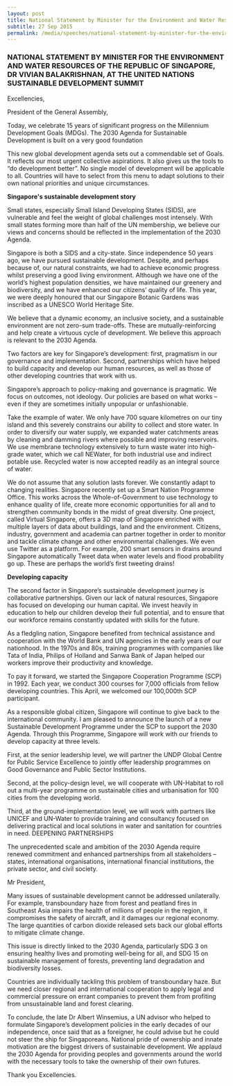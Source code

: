 ```yaml
---
layout: post
title: National Statement by Minister for the Environment and Water Resources of the Republic of Singapore, Dr Vivian Balakrishnan, at the United Nations Sustainable Development Summit
subtitle: 27 Sep 2015
permalink: /media/speeches/national-statement-by-minister-for-the-environment-and-water-resources-of-the-republic-of-singapore-dr-vivian-balakrishnan-at-the-united-nations-sustainable-development-summit
---
```


### NATIONAL STATEMENT BY MINISTER FOR THE ENVIRONMENT AND WATER RESOURCES OF THE REPUBLIC OF SINGAPORE, DR VIVIAN BALAKRISHNAN, AT THE UNITED NATIONS SUSTAINABLE DEVELOPMENT SUMMIT

Excellencies,

President of the General Assembly,

Today, we celebrate 15 years of significant progress on the Millennium Development Goals (MDGs). The 2030 Agenda for Sustainable Development is built on a very good foundation

This new global development agenda sets out a commendable set of Goals. It reflects our most urgent collective aspirations. It also gives us the tools to “do development better”. No single model of development will be applicable to all. Countries will have to select from this menu to adapt solutions to their own national priorities and unique circumstances.

**Singapore's sustainable development story**

Small states, especially Small Island Developing States (SIDS), are vulnerable and feel the weight of global challenges most intensely. With small states forming more than half of the UN membership, we believe our views and concerns should be reflected in the implementation of the 2030 Agenda.

Singapore is both a SIDS and a city-state. Since independence 50 years ago, we have pursued sustainable development. Despite, and perhaps because of, our natural constraints, we had to achieve economic progress whilst preserving a good living environment. Although we have one of the world’s highest population densities, we have maintained our greenery and biodiversity, and we have enhanced our citizens’ quality of life. This year, we were deeply honoured that our Singapore Botanic Gardens was inscribed as a UNESCO World Heritage Site.

We believe that a dynamic economy, an inclusive society, and a sustainable environment are not zero-sum trade-offs. These are mutually-reinforcing and help create a virtuous cycle of development. We believe this approach is relevant to the 2030 Agenda.

Two factors are key for Singapore’s development: first, pragmatism in our governance and implementation. Second, partnerships which have helped to build capacity and develop our human resources, as well as those of other developing countries that work with us.

Singapore’s approach to policy-making and governance is pragmatic. We focus on outcomes, not ideology. Our policies are based on what works – even if they are sometimes initially unpopular or unfashionable.

Take the example of water. We only have 700 square kilometres on our tiny island and this severely constrains our ability to collect and store water. In order to diversify our water supply, we expanded water catchments areas by cleaning and damming rivers where possible and improving reservoirs. We use membrane technology extensively to turn waste water into high-grade water, which we call NEWater, for both industrial use and indirect potable use. Recycled water is now accepted readily as an integral source of water.

We do not assume that any solution lasts forever. We constantly adapt to changing realities. Singapore recently set up a Smart Nation Programme Office. This works across the Whole-of-Government to use technology to enhance quality of life, create more economic opportunities for all and to strengthen community bonds in the midst of great diversity. One project, called Virtual Singapore, offers a 3D map of Singapore enriched with multiple layers of data about buildings, land and the environment. Citizens, industry, government and academia can partner together in order to monitor and tackle climate change and other environmental challenges. We even use Twitter as a platform. For example, 200 smart sensors in drains around Singapore automatically Tweet data when water levels and flood probability go up. These are perhaps the world’s first tweeting drains!

**Developing capacity**

The second factor in Singapore’s sustainable development journey is collaborative partnerships. Given our lack of natural resources, Singapore has focused on developing our human capital. We invest heavily in education to help our children develop their full potential, and to ensure that our workforce remains constantly updated with skills for the future.

As a fledgling nation, Singapore benefited from technical assistance and cooperation with the World Bank and UN agencies in the early years of our nationhood. In the 1970s and 80s, training programmes with companies like Tata of India, Philips of Holland and Sanwa Bank of Japan helped our workers improve their productivity and knowledge.

To pay it forward, we started the Singapore Cooperation Programme (SCP) in 1992. Each year, we conduct 300 courses for 7,000 officials from fellow developing countries. This April, we welcomed our 100,000th SCP participant.

As a responsible global citizen, Singapore will continue to give back to the international community. I am pleased to announce the launch of a new Sustainable Development Programme under the SCP to support the 2030 Agenda. Through this Programme, Singapore will work with our friends to develop capacity at three levels.

 First, at the senior leadership level, we will partner the UNDP Global Centre for Public Service Excellence to jointly offer leadership programmes on Good Governance and Public Sector Institutions.

Second, at the policy-design level, we will cooperate with UN-Habitat to roll out a multi-year programme on sustainable cities and urbanisation for 100 cities from the developing world.

Third, at the ground-implementation level, we will work with partners like UNICEF and UN-Water to provide training and consultancy focused on delivering practical and local solutions in water and sanitation for countries in need. DEEPENING PARTNERSHIPS

The unprecedented scale and ambition of the 2030 Agenda require renewed commitment and enhanced partnerships from all stakeholders – states, international organisations, international financial institutions, the private sector, and civil society.

Mr President,

Many issues of sustainable development cannot be addressed unilaterally. For example, transboundary haze from forest and peatland fires in Southeast Asia impairs the health of millions of people in the region, it compromises the safety of aircraft, and it damages our regional economy. The large quantities of carbon dioxide released sets back our global efforts to mitigate climate change.

This issue is directly linked to the 2030 Agenda, particularly SDG 3 on ensuring healthy lives and promoting well-being for all, and SDG 15 on sustainable management of forests, preventing land degradation and biodiversity losses.

Countries are individually tackling this problem of transboundary haze. But we need closer regional and international cooperation to apply legal and commercial pressure on errant companies to prevent them from profiting from unsustainable land and forest clearing.

To conclude, the late Dr Albert Winsemius, a UN advisor who helped to formulate Singapore’s development policies in the early decades of our independence, once said that as a foreigner, he could advise but he could not steer the ship for Singaporeans. National pride of ownership and innate motivation are the biggest drivers of sustainable development. We applaud the 2030 Agenda for providing peoples and governments around the world with the necessary tools to take the ownership of their own futures.

Thank you Excellencies.